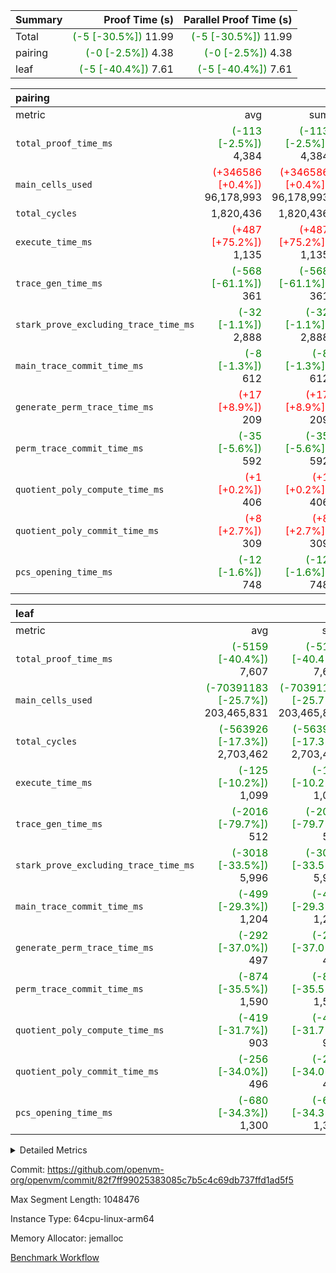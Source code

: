 | Summary | Proof Time (s) | Parallel Proof Time (s) |
|:---|---:|---:|
| Total | <span style='color: green'>(-5 [-30.5%])</span> 11.99 | <span style='color: green'>(-5 [-30.5%])</span> 11.99 |
| pairing | <span style='color: green'>(-0 [-2.5%])</span> 4.38 | <span style='color: green'>(-0 [-2.5%])</span> 4.38 |
| leaf | <span style='color: green'>(-5 [-40.4%])</span> 7.61 | <span style='color: green'>(-5 [-40.4%])</span> 7.61 |


| pairing |||||
|:---|---:|---:|---:|---:|
|metric|avg|sum|max|min|
| `total_proof_time_ms ` | <span style='color: green'>(-113 [-2.5%])</span> 4,384 | <span style='color: green'>(-113 [-2.5%])</span> 4,384 | <span style='color: green'>(-113 [-2.5%])</span> 4,384 | <span style='color: green'>(-113 [-2.5%])</span> 4,384 |
| `main_cells_used     ` | <span style='color: red'>(+346586 [+0.4%])</span> 96,178,993 | <span style='color: red'>(+346586 [+0.4%])</span> 96,178,993 | <span style='color: red'>(+346586 [+0.4%])</span> 96,178,993 | <span style='color: red'>(+346586 [+0.4%])</span> 96,178,993 |
| `total_cycles        ` |  1,820,436 |  1,820,436 |  1,820,436 |  1,820,436 |
| `execute_time_ms     ` | <span style='color: red'>(+487 [+75.2%])</span> 1,135 | <span style='color: red'>(+487 [+75.2%])</span> 1,135 | <span style='color: red'>(+487 [+75.2%])</span> 1,135 | <span style='color: red'>(+487 [+75.2%])</span> 1,135 |
| `trace_gen_time_ms   ` | <span style='color: green'>(-568 [-61.1%])</span> 361 | <span style='color: green'>(-568 [-61.1%])</span> 361 | <span style='color: green'>(-568 [-61.1%])</span> 361 | <span style='color: green'>(-568 [-61.1%])</span> 361 |
| `stark_prove_excluding_trace_time_ms` | <span style='color: green'>(-32 [-1.1%])</span> 2,888 | <span style='color: green'>(-32 [-1.1%])</span> 2,888 | <span style='color: green'>(-32 [-1.1%])</span> 2,888 | <span style='color: green'>(-32 [-1.1%])</span> 2,888 |
| `main_trace_commit_time_ms` | <span style='color: green'>(-8 [-1.3%])</span> 612 | <span style='color: green'>(-8 [-1.3%])</span> 612 | <span style='color: green'>(-8 [-1.3%])</span> 612 | <span style='color: green'>(-8 [-1.3%])</span> 612 |
| `generate_perm_trace_time_ms` | <span style='color: red'>(+17 [+8.9%])</span> 209 | <span style='color: red'>(+17 [+8.9%])</span> 209 | <span style='color: red'>(+17 [+8.9%])</span> 209 | <span style='color: red'>(+17 [+8.9%])</span> 209 |
| `perm_trace_commit_time_ms` | <span style='color: green'>(-35 [-5.6%])</span> 592 | <span style='color: green'>(-35 [-5.6%])</span> 592 | <span style='color: green'>(-35 [-5.6%])</span> 592 | <span style='color: green'>(-35 [-5.6%])</span> 592 |
| `quotient_poly_compute_time_ms` | <span style='color: red'>(+1 [+0.2%])</span> 406 | <span style='color: red'>(+1 [+0.2%])</span> 406 | <span style='color: red'>(+1 [+0.2%])</span> 406 | <span style='color: red'>(+1 [+0.2%])</span> 406 |
| `quotient_poly_commit_time_ms` | <span style='color: red'>(+8 [+2.7%])</span> 309 | <span style='color: red'>(+8 [+2.7%])</span> 309 | <span style='color: red'>(+8 [+2.7%])</span> 309 | <span style='color: red'>(+8 [+2.7%])</span> 309 |
| `pcs_opening_time_ms ` | <span style='color: green'>(-12 [-1.6%])</span> 748 | <span style='color: green'>(-12 [-1.6%])</span> 748 | <span style='color: green'>(-12 [-1.6%])</span> 748 | <span style='color: green'>(-12 [-1.6%])</span> 748 |

| leaf |||||
|:---|---:|---:|---:|---:|
|metric|avg|sum|max|min|
| `total_proof_time_ms ` | <span style='color: green'>(-5159 [-40.4%])</span> 7,607 | <span style='color: green'>(-5159 [-40.4%])</span> 7,607 | <span style='color: green'>(-5159 [-40.4%])</span> 7,607 | <span style='color: green'>(-5159 [-40.4%])</span> 7,607 |
| `main_cells_used     ` | <span style='color: green'>(-70391183 [-25.7%])</span> 203,465,831 | <span style='color: green'>(-70391183 [-25.7%])</span> 203,465,831 | <span style='color: green'>(-70391183 [-25.7%])</span> 203,465,831 | <span style='color: green'>(-70391183 [-25.7%])</span> 203,465,831 |
| `total_cycles        ` | <span style='color: green'>(-563926 [-17.3%])</span> 2,703,462 | <span style='color: green'>(-563926 [-17.3%])</span> 2,703,462 | <span style='color: green'>(-563926 [-17.3%])</span> 2,703,462 | <span style='color: green'>(-563926 [-17.3%])</span> 2,703,462 |
| `execute_time_ms     ` | <span style='color: green'>(-125 [-10.2%])</span> 1,099 | <span style='color: green'>(-125 [-10.2%])</span> 1,099 | <span style='color: green'>(-125 [-10.2%])</span> 1,099 | <span style='color: green'>(-125 [-10.2%])</span> 1,099 |
| `trace_gen_time_ms   ` | <span style='color: green'>(-2016 [-79.7%])</span> 512 | <span style='color: green'>(-2016 [-79.7%])</span> 512 | <span style='color: green'>(-2016 [-79.7%])</span> 512 | <span style='color: green'>(-2016 [-79.7%])</span> 512 |
| `stark_prove_excluding_trace_time_ms` | <span style='color: green'>(-3018 [-33.5%])</span> 5,996 | <span style='color: green'>(-3018 [-33.5%])</span> 5,996 | <span style='color: green'>(-3018 [-33.5%])</span> 5,996 | <span style='color: green'>(-3018 [-33.5%])</span> 5,996 |
| `main_trace_commit_time_ms` | <span style='color: green'>(-499 [-29.3%])</span> 1,204 | <span style='color: green'>(-499 [-29.3%])</span> 1,204 | <span style='color: green'>(-499 [-29.3%])</span> 1,204 | <span style='color: green'>(-499 [-29.3%])</span> 1,204 |
| `generate_perm_trace_time_ms` | <span style='color: green'>(-292 [-37.0%])</span> 497 | <span style='color: green'>(-292 [-37.0%])</span> 497 | <span style='color: green'>(-292 [-37.0%])</span> 497 | <span style='color: green'>(-292 [-37.0%])</span> 497 |
| `perm_trace_commit_time_ms` | <span style='color: green'>(-874 [-35.5%])</span> 1,590 | <span style='color: green'>(-874 [-35.5%])</span> 1,590 | <span style='color: green'>(-874 [-35.5%])</span> 1,590 | <span style='color: green'>(-874 [-35.5%])</span> 1,590 |
| `quotient_poly_compute_time_ms` | <span style='color: green'>(-419 [-31.7%])</span> 903 | <span style='color: green'>(-419 [-31.7%])</span> 903 | <span style='color: green'>(-419 [-31.7%])</span> 903 | <span style='color: green'>(-419 [-31.7%])</span> 903 |
| `quotient_poly_commit_time_ms` | <span style='color: green'>(-256 [-34.0%])</span> 496 | <span style='color: green'>(-256 [-34.0%])</span> 496 | <span style='color: green'>(-256 [-34.0%])</span> 496 | <span style='color: green'>(-256 [-34.0%])</span> 496 |
| `pcs_opening_time_ms ` | <span style='color: green'>(-680 [-34.3%])</span> 1,300 | <span style='color: green'>(-680 [-34.3%])</span> 1,300 | <span style='color: green'>(-680 [-34.3%])</span> 1,300 | <span style='color: green'>(-680 [-34.3%])</span> 1,300 |



<details>
<summary>Detailed Metrics</summary>

| group | num_segments | keygen_time_ms | commit_exe_time_ms |
| --- | --- | --- | --- |
| pairing | 1 | 1,128 | 10 | 

| group | air_name | quotient_deg | interactions | constraints |
| --- | --- | --- | --- | --- |
| leaf | AccessAdapterAir<2> | 2 | 5 | 12 | 
| leaf | AccessAdapterAir<4> | 2 | 5 | 12 | 
| leaf | AccessAdapterAir<8> | 2 | 5 | 12 | 
| leaf | FriReducedOpeningAir | 2 | 39 | 71 | 
| leaf | JalRangeCheckAir | 2 | 9 | 14 | 
| leaf | NativePoseidon2Air<BabyBearParameters>, 1> | 2 | 136 | 572 | 
| leaf | PhantomAir | 2 | 3 | 5 | 
| leaf | ProgramAir | 1 | 1 | 4 | 
| leaf | VariableRangeCheckerAir | 1 | 1 | 4 | 
| leaf | VmAirWrapper<AluNativeAdapterAir, FieldArithmeticCoreAir> | 2 | 15 | 27 | 
| leaf | VmAirWrapper<BranchNativeAdapterAir, BranchEqualCoreAir<1> | 2 | 11 | 25 | 
| leaf | VmAirWrapper<NativeAdapterAir<2, 0>, PublicValuesCoreAir> | 2 | 11 | 30 | 
| leaf | VmAirWrapper<NativeLoadStoreAdapterAir<1>, NativeLoadStoreCoreAir<1> | 2 | 15 | 20 | 
| leaf | VmAirWrapper<NativeLoadStoreAdapterAir<4>, NativeLoadStoreCoreAir<4> | 2 | 15 | 20 | 
| leaf | VmAirWrapper<NativeVectorizedAdapterAir<4>, FieldExtensionCoreAir> | 2 | 15 | 27 | 
| leaf | VmConnectorAir | 2 | 5 | 11 | 
| leaf | VolatileBoundaryAir | 2 | 7 | 19 | 
| pairing | AccessAdapterAir<16> | 2 | 5 | 12 | 
| pairing | AccessAdapterAir<2> | 2 | 5 | 12 | 
| pairing | AccessAdapterAir<32> | 2 | 5 | 12 | 
| pairing | AccessAdapterAir<4> | 2 | 5 | 12 | 
| pairing | AccessAdapterAir<8> | 2 | 5 | 12 | 
| pairing | BitwiseOperationLookupAir<8> | 2 | 2 | 4 | 
| pairing | KeccakVmAir | 2 | 321 | 4,513 | 
| pairing | MemoryMerkleAir<8> | 2 | 4 | 39 | 
| pairing | PersistentBoundaryAir<8> | 2 | 3 | 7 | 
| pairing | PhantomAir | 2 | 3 | 5 | 
| pairing | Poseidon2PeripheryAir<BabyBearParameters>, 1> | 2 | 1 | 286 | 
| pairing | ProgramAir | 1 | 1 | 4 | 
| pairing | RangeTupleCheckerAir<2> | 1 | 1 | 4 | 
| pairing | Rv32HintStoreAir | 2 | 18 | 28 | 
| pairing | VariableRangeCheckerAir | 1 | 1 | 4 | 
| pairing | VmAirWrapper<Rv32BaseAluAdapterAir, BaseAluCoreAir<4, 8> | 2 | 20 | 37 | 
| pairing | VmAirWrapper<Rv32BaseAluAdapterAir, LessThanCoreAir<4, 8> | 2 | 18 | 40 | 
| pairing | VmAirWrapper<Rv32BaseAluAdapterAir, ShiftCoreAir<4, 8> | 2 | 24 | 91 | 
| pairing | VmAirWrapper<Rv32BranchAdapterAir, BranchEqualCoreAir<4> | 2 | 11 | 20 | 
| pairing | VmAirWrapper<Rv32BranchAdapterAir, BranchLessThanCoreAir<4, 8> | 2 | 13 | 35 | 
| pairing | VmAirWrapper<Rv32CondRdWriteAdapterAir, Rv32JalLuiCoreAir> | 2 | 10 | 18 | 
| pairing | VmAirWrapper<Rv32IsEqualModAdapterAir<2, 1, 32, 32>, ModularIsEqualCoreAir<32, 4, 8> | 2 | 25 | 225 | 
| pairing | VmAirWrapper<Rv32JalrAdapterAir, Rv32JalrCoreAir> | 2 | 16 | 20 | 
| pairing | VmAirWrapper<Rv32LoadStoreAdapterAir, LoadSignExtendCoreAir<4, 8> | 2 | 18 | 33 | 
| pairing | VmAirWrapper<Rv32LoadStoreAdapterAir, LoadStoreCoreAir<4> | 2 | 17 | 40 | 
| pairing | VmAirWrapper<Rv32MultAdapterAir, DivRemCoreAir<4, 8> | 2 | 25 | 84 | 
| pairing | VmAirWrapper<Rv32MultAdapterAir, MulHCoreAir<4, 8> | 2 | 24 | 31 | 
| pairing | VmAirWrapper<Rv32MultAdapterAir, MultiplicationCoreAir<4, 8> | 2 | 19 | 19 | 
| pairing | VmAirWrapper<Rv32RdWriteAdapterAir, Rv32AuipcCoreAir> | 2 | 12 | 14 | 
| pairing | VmAirWrapper<Rv32VecHeapAdapterAir<1, 2, 2, 32, 32>, FieldExpressionCoreAir> | 2 | 415 | 480 | 
| pairing | VmAirWrapper<Rv32VecHeapAdapterAir<2, 1, 1, 32, 32>, FieldExpressionCoreAir> | 2 | 158 | 190 | 
| pairing | VmAirWrapper<Rv32VecHeapAdapterAir<2, 2, 2, 32, 32>, FieldExpressionCoreAir> | 2 | 428 | 457 | 
| pairing | VmConnectorAir | 2 | 5 | 11 | 

| group | air_name | idx | rows | prep_cols | perm_cols | main_cols | cells |
| --- | --- | --- | --- | --- | --- | --- | --- |
| leaf | AccessAdapterAir<2> | 0 | 1,048,576 |  | 16 | 11 | 28,311,552 | 
| leaf | AccessAdapterAir<4> | 0 | 524,288 |  | 16 | 13 | 15,204,352 | 
| leaf | AccessAdapterAir<8> | 0 | 32,768 |  | 16 | 17 | 1,081,344 | 
| leaf | FriReducedOpeningAir | 0 | 2,097,152 |  | 84 | 27 | 232,783,872 | 
| leaf | JalRangeCheckAir | 0 | 65,536 |  | 28 | 12 | 2,621,440 | 
| leaf | NativePoseidon2Air<BabyBearParameters>, 1> | 0 | 262,144 |  | 312 | 398 | 186,122,240 | 
| leaf | PhantomAir | 0 | 32,768 |  | 12 | 6 | 589,824 | 
| leaf | ProgramAir | 0 | 1,048,576 |  | 8 | 10 | 18,874,368 | 
| leaf | VariableRangeCheckerAir | 0 | 262,144 | 2 | 8 | 1 | 2,359,296 | 
| leaf | VmAirWrapper<AluNativeAdapterAir, FieldArithmeticCoreAir> | 0 | 2,097,152 |  | 36 | 29 | 136,314,880 | 
| leaf | VmAirWrapper<BranchNativeAdapterAir, BranchEqualCoreAir<1> | 0 | 524,288 |  | 28 | 23 | 26,738,688 | 
| leaf | VmAirWrapper<NativeAdapterAir<2, 0>, PublicValuesCoreAir> | 0 | 64 |  | 28 | 27 | 3,520 | 
| leaf | VmAirWrapper<NativeLoadStoreAdapterAir<1>, NativeLoadStoreCoreAir<1> | 0 | 1,048,576 |  | 40 | 21 | 63,963,136 | 
| leaf | VmAirWrapper<NativeLoadStoreAdapterAir<4>, NativeLoadStoreCoreAir<4> | 0 | 262,144 |  | 40 | 27 | 17,563,648 | 
| leaf | VmAirWrapper<NativeVectorizedAdapterAir<4>, FieldExtensionCoreAir> | 0 | 262,144 |  | 36 | 38 | 19,398,656 | 
| leaf | VmConnectorAir | 0 | 2 | 1 | 16 | 5 | 42 | 
| leaf | VolatileBoundaryAir | 0 | 524,288 |  | 20 | 12 | 16,777,216 | 

| group | air_name | segment | rows | prep_cols | perm_cols | main_cols | cells |
| --- | --- | --- | --- | --- | --- | --- | --- |
| pairing | AccessAdapterAir<16> | 0 | 262,144 |  | 16 | 25 | 10,747,904 | 
| pairing | AccessAdapterAir<32> | 0 | 131,072 |  | 16 | 41 | 7,471,104 | 
| pairing | AccessAdapterAir<8> | 0 | 524,288 |  | 16 | 17 | 17,301,504 | 
| pairing | BitwiseOperationLookupAir<8> | 0 | 65,536 | 3 | 8 | 2 | 655,360 | 
| pairing | MemoryMerkleAir<8> | 0 | 32,768 |  | 16 | 32 | 1,572,864 | 
| pairing | PersistentBoundaryAir<8> | 0 | 32,768 |  | 12 | 20 | 1,048,576 | 
| pairing | PhantomAir | 0 | 1 |  | 12 | 6 | 18 | 
| pairing | Poseidon2PeripheryAir<BabyBearParameters>, 1> | 0 | 32,768 |  | 8 | 300 | 10,092,544 | 
| pairing | ProgramAir | 0 | 32,768 |  | 8 | 10 | 589,824 | 
| pairing | RangeTupleCheckerAir<2> | 0 | 524,288 | 2 | 8 | 1 | 4,718,592 | 
| pairing | Rv32HintStoreAir | 0 | 256 |  | 44 | 32 | 19,456 | 
| pairing | VariableRangeCheckerAir | 0 | 262,144 | 2 | 8 | 1 | 2,359,296 | 
| pairing | VmAirWrapper<Rv32BaseAluAdapterAir, BaseAluCoreAir<4, 8> | 0 | 1,048,576 |  | 52 | 36 | 92,274,688 | 
| pairing | VmAirWrapper<Rv32BaseAluAdapterAir, LessThanCoreAir<4, 8> | 0 | 65,536 |  | 40 | 37 | 5,046,272 | 
| pairing | VmAirWrapper<Rv32BaseAluAdapterAir, ShiftCoreAir<4, 8> | 0 | 2,048 |  | 52 | 53 | 215,040 | 
| pairing | VmAirWrapper<Rv32BranchAdapterAir, BranchEqualCoreAir<4> | 0 | 131,072 |  | 28 | 26 | 7,077,888 | 
| pairing | VmAirWrapper<Rv32BranchAdapterAir, BranchLessThanCoreAir<4, 8> | 0 | 131,072 |  | 32 | 32 | 8,388,608 | 
| pairing | VmAirWrapper<Rv32CondRdWriteAdapterAir, Rv32JalLuiCoreAir> | 0 | 4,096 |  | 28 | 18 | 188,416 | 
| pairing | VmAirWrapper<Rv32IsEqualModAdapterAir<2, 1, 32, 32>, ModularIsEqualCoreAir<32, 4, 8> | 0 | 32 |  | 56 | 166 | 7,104 | 
| pairing | VmAirWrapper<Rv32JalrAdapterAir, Rv32JalrCoreAir> | 0 | 65,536 |  | 36 | 28 | 4,194,304 | 
| pairing | VmAirWrapper<Rv32LoadStoreAdapterAir, LoadStoreCoreAir<4> | 0 | 1,048,576 |  | 52 | 41 | 97,517,568 | 
| pairing | VmAirWrapper<Rv32MultAdapterAir, MulHCoreAir<4, 8> | 0 | 256 |  | 72 | 39 | 28,416 | 
| pairing | VmAirWrapper<Rv32MultAdapterAir, MultiplicationCoreAir<4, 8> | 0 | 512 |  | 52 | 31 | 42,496 | 
| pairing | VmAirWrapper<Rv32RdWriteAdapterAir, Rv32AuipcCoreAir> | 0 | 32,768 |  | 28 | 20 | 1,572,864 | 
| pairing | VmAirWrapper<Rv32VecHeapAdapterAir<1, 2, 2, 32, 32>, FieldExpressionCoreAir> | 0 | 1 |  | 836 | 547 | 1,383 | 
| pairing | VmAirWrapper<Rv32VecHeapAdapterAir<2, 1, 1, 32, 32>, FieldExpressionCoreAir> | 0 | 1,024 |  | 320 | 263 | 596,992 | 
| pairing | VmAirWrapper<Rv32VecHeapAdapterAir<2, 2, 2, 32, 32>, FieldExpressionCoreAir> | 0 | 16,384 |  | 860 | 625 | 18,038,784 | 
| pairing | VmConnectorAir | 0 | 2 | 1 | 16 | 5 | 42 | 

| group | idx | trace_gen_time_ms | total_proof_time_ms | total_cycles | total_cells | stark_prove_excluding_trace_time_ms | quotient_poly_compute_time_ms | quotient_poly_commit_time_ms | perm_trace_commit_time_ms | pcs_opening_time_ms | main_trace_commit_time_ms | main_cells_used | generate_perm_trace_time_ms | execute_time_ms |
| --- | --- | --- | --- | --- | --- | --- | --- | --- | --- | --- | --- | --- | --- | --- |
| leaf | 0 | 512 | 7,607 | 2,703,462 | 768,708,074 | 5,996 | 903 | 496 | 1,590 | 1,300 | 1,204 | 203,465,831 | 497 | 1,099 | 

| group | idx | trace_height_constraint | weighted_sum | threshold |
| --- | --- | --- | --- | --- |
| leaf | 0 | 0 | 13,828,228 | 2,013,265,921 | 
| leaf | 0 | 1 | 84,640,000 | 2,013,265,921 | 
| leaf | 0 | 2 | 6,914,114 | 2,013,265,921 | 
| leaf | 0 | 3 | 84,738,308 | 2,013,265,921 | 
| leaf | 0 | 4 | 524,288 | 2,013,265,921 | 
| leaf | 0 | 5 | 191,955,658 | 2,013,265,921 | 

| group | segment | trace_gen_time_ms | total_proof_time_ms | total_cycles | total_cells | stark_prove_excluding_trace_time_ms | quotient_poly_compute_time_ms | quotient_poly_commit_time_ms | perm_trace_commit_time_ms | pcs_opening_time_ms | main_trace_commit_time_ms | main_cells_used | generate_perm_trace_time_ms | execute_time_ms |
| --- | --- | --- | --- | --- | --- | --- | --- | --- | --- | --- | --- | --- | --- | --- |
| pairing | 0 | 361 | 4,384 | 1,820,436 | 297,669,276 | 2,888 | 406 | 309 | 592 | 748 | 612 | 96,178,993 | 209 | 1,135 | 

| group | segment | trace_height_constraint | weighted_sum | threshold |
| --- | --- | --- | --- | --- |
| pairing | 0 | 0 | 5,112,016 | 2,013,265,921 | 
| pairing | 0 | 1 | 17,620,096 | 2,013,265,921 | 
| pairing | 0 | 2 | 2,556,008 | 2,013,265,921 | 
| pairing | 0 | 3 | 24,468,620 | 2,013,265,921 | 
| pairing | 0 | 4 | 131,072 | 2,013,265,921 | 
| pairing | 0 | 5 | 65,536 | 2,013,265,921 | 
| pairing | 0 | 6 | 6,003,913 | 2,013,265,921 | 
| pairing | 0 | 7 | 4,096 | 2,013,265,921 | 
| pairing | 0 | 8 | 56,944,397 | 2,013,265,921 | 

</details>


Commit: https://github.com/openvm-org/openvm/commit/82f7ff99025383085c7b5c4c69db737ffd1ad5f5

Max Segment Length: 1048476

Instance Type: 64cpu-linux-arm64

Memory Allocator: jemalloc

[Benchmark Workflow](https://github.com/openvm-org/openvm/actions/runs/15400253063)
